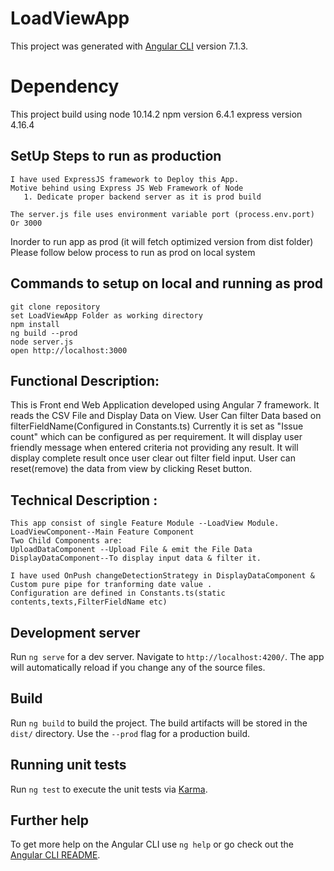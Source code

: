 # LoadViewApp

This project was generated with [Angular CLI](https://github.com/angular/angular-cli) version 7.1.3.

# Dependency 
  This project build using node 10.14.2
  npm version 6.4.1
  express version 4.16.4

## SetUp Steps to run as production
    I have used ExpressJS framework to Deploy this App.
    Motive behind using Express JS Web Framework of Node
       1. Dedicate proper backend server as it is prod build 

    The server.js file uses environment variable port (process.env.port) Or 3000
  
   Inorder to run app as prod (it will fetch optimized version from dist folder)
   Please follow below process to run as prod on local system
##  Commands to setup on local and running as prod   
    git clone repository
    set LoadViewApp Folder as working directory
    npm install
    ng build --prod
    node server.js
    open http://localhost:3000

## Functional Description:
   This is Front end Web Application developed using Angular 7 framework.
   It reads the CSV File and Display Data on View.
   User Can filter Data based on filterFieldName(Configured in Constants.ts)
   Currently it is set as "Issue count" which can be configured as per requirement.
   It will display user friendly message when entered criteria not providing any result.
   It will display complete result once user clear out filter field input.
   User can reset(remove) the data from view by clicking  Reset button.

 ## Technical Description :
    This app consist of single Feature Module --LoadView Module.
    LoadViewComponent--Main Feature Component
    Two Child Components are:
    UploadDataComponent --Upload File & emit the File Data
    DisplayDataComponent--To display input data & filter it.

    I have used OnPush changeDetectionStrategy in DisplayDataComponent & Custom pure pipe for tranforming date value .
    Configuration are defined in Constants.ts(static contents,texts,FilterFieldName etc)
    
## Development server

Run `ng serve` for a dev server. Navigate to `http://localhost:4200/`. The app will automatically reload if you change any of the source files.

## Build

Run `ng build` to build the project. The build artifacts will be stored in the `dist/` directory. Use the `--prod` flag for a production build.

## Running unit tests

Run `ng test` to execute the unit tests via [Karma](https://karma-runner.github.io).


## Further help

To get more help on the Angular CLI use `ng help` or go check out the [Angular CLI README](https://github.com/angular/angular-cli/blob/master/README.md).
